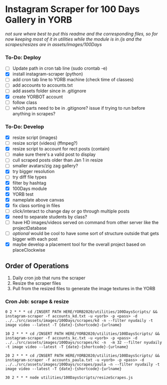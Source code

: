 # Instagram Scraper for 100 Days Gallery in YORB

*not sure where best to put this readme and the corresponding files, so for now keeping most of it in utilities while the module is in /js and the scrapes/resizes are in assets/images/100Days*

### To-Do: Deploy
- [ ] Update path in cron tab line (sudo crontab -e)
- [X] install instagram-scraper (python)
- [ ] add cron tab line to YORB machine (check time of classes)
- [ ] add accounts to accounts.txt
- [ ] add assets folder since in .gitignore
- [X] create YORBOT account
- [ ] follow class
- [ ] which parts need to be in .gitignore? issue if trying to run before anything in scrapes?

### To-Do: Develop
- [X] resize script (images)
- [ ] resize script (videos) (ffmpeg?)
- [X] resize script to account for rect posts (contain)
- [ ] make sure there's a valid post to display
- [ ] cull scraped posts older than Jan 1 in resize
- [ ] smaller avatars/zig zag gallery?
- [X] try bigger resolution
- [ ] try diff file types
- [X] filter by hashtag
- [X] 100Days module
- [X] YORB test
- [X] nameplate above canvas
- [X] fix class sorting in files
- [ ] click/interact to change day or go through multiple posts
- [X] need to separate students by class?
- [ ] have HD images/videos served on command from other server like the projectDatabase
- [ ] *optional* would be cool to have some sort of structure outside that gets bigger with each post
- [X] maybe develop a placement tool for the overall project based on placeClockwise

## Order of Operations

1. Daily cron job that runs the scraper
2. Resize the scraper files
3. Pull from the resized files to generate the image textures in the YORB


### Cron Job: scrape & resize

```
0 2 * * * cd /INSERT PATH HERE/YORB2020/utilities/100DaysScripts/ && instagram-scraper -f accounts_kd.txt -u <yorb> -p <pass> -d ../../src/assets/images/100Days/scrapes/kd -n --filter nyudaily -t image video --latest -T {date}-{shortcode}-{urlname}

10 2 * * * cd /INSERT PATH HERE/YORB2020/utilities/100DaysScripts/ && instagram-scraper -f accounts_kc.txt -u <yorb> -p <pass> -d ../../src/assets/images/100Days/scrapes/kc -n  -m 32 --filter nyudaily -t image video --latest -T {date}-{shortcode}-{urlname}

20 2 * * * cd /INSERT PATH HERE/YORB2020/utilities/100DaysScripts/ && instagram-scraper -f accounts_paula.txt -u <yorb> -p <pass> -d ../../src/assets/images/100Days/scrapes/paula -n --filter nyudaily -t image video --latest -T {date}-{shortcode}-{urlname}

30 2 * * * node utilities/100DaysScripts/resizeScrapes.js
``` 
